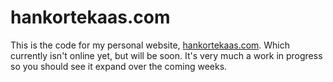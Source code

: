# hankortekaas.com

This is the code for my personal website, [hankortekaas.com](https://hankortekaas.com). Which currently isn't online yet, but will be soon. It's very much a work in progress so you should see it expand over the coming weeks.
